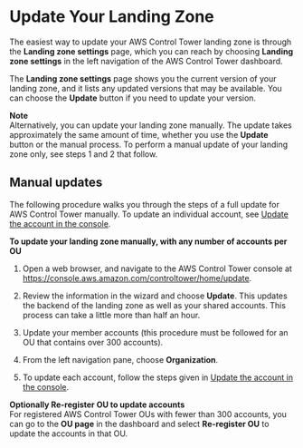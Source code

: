 # Update Your Landing Zone<a name="update-controltower"></a>

The easiest way to update your AWS Control Tower landing zone is through the **Landing zone settings** page, which you can reach by choosing **Landing zone settings** in the left navigation of the AWS Control Tower dashboard\.

The **Landing zone settings** page shows you the current version of your landing zone, and it lists any updated versions that may be available\. You can choose the **Update** button if you need to update your version\. 

**Note**  
Alternatively, you can update your landing zone manually\. The update takes approximately the same amount of time, whether you use the **Update** button or the manual process\. To perform a manual update of your landing zone only, see steps 1 and 2 that follow\.

## Manual updates<a name="manual-update"></a>

The following procedure walks you through the steps of a full update for AWS Control Tower manually\. To update an individual account, see [Update the account in the console](updating-account-factory-accounts.md#update-account-in-console)\.

**To update your landing zone manually, with any number of accounts per OU**

1. Open a web browser, and navigate to the AWS Control Tower console at [https://console\.aws\.amazon\.com/controltower/home/update](https://console.aws.amazon.com/controltower/home/update)\.

1. Review the information in the wizard and choose **Update**\. This updates the backend of the landing zone as well as your shared accounts\. This process can take a little more than half an hour\.

1. Update your member accounts \(this procedure must be followed for an OU that contains over 300 accounts\)\. 

1. From the left navigation pane, choose **Organization**\.

1. To update each account, follow the steps given in [Update the account in the console](updating-account-factory-accounts.md#update-account-in-console)\.

**Optionally Re\-register OU to update accounts**  
For registered AWS Control Tower OUs with fewer than 300 accounts, you can go to the **OU page** in the dashboard and select **Re\-register OU** to update the accounts in that OU\.